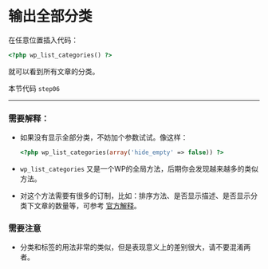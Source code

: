 # 输出全部分类

在任意位置插入代码：

```php
<?php wp_list_categories() ?>
```

就可以看到所有文章的分类。

本节代码 `step06`

---

### 需要解释：

* 如果没有显示全部分类，不妨加个参数试试。像这样：

  ```php
  <?php wp_list_categories(array('hide_empty' => false)) ?>
  ```

* `wp_list_categories` 又是一个WP的全局方法，后期你会发现越来越多的类似方法。

* 对这个方法需要有很多的订制，比如：排序方法、是否显示描述、是否显示分类下文章的数量等，可参考 [官方解释](http://developer.wordpress.org/reference/functions/wp_list_categories/)。

### 需要注意

* 分类和标签的用法非常的类似，但是表现意义上的差别很大，请不要混淆两者。
